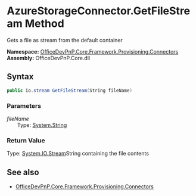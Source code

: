 # AzureStorageConnector.GetFileStream Method  
Gets a file as stream from the default container  

**Namespace:** [OfficeDevPnP.Core.Framework.Provisioning.Connectors](OfficeDevPnP.Core.Framework.Provisioning.Connectors.md)  
**Assembly:** OfficeDevPnP.Core.dll  
## Syntax
```C#
public io.stream GetFileStream(String fileName)
```
### Parameters
*fileName*  
&emsp;&emsp;Type: [System.String](System.String.md) 
&emsp;&emsp;  
  
### Return Value
Type: [System.IO.Stream](System.IO.Stream.md 
)String containing the file contents

## See also
- [OfficeDevPnP.Core.Framework.Provisioning.Connectors](OfficeDevPnP.Core.Framework.Provisioning.Connectors.md)
